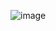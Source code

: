 ![image](https://user-images.githubusercontent.com/65495639/199520266-ebe36266-8d04-4fd6-9ace-28fa85efa7dd.png)
